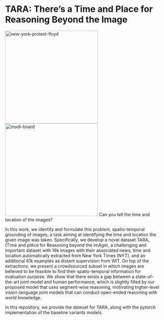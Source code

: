 # TARA: There’s a Time and Place for Reasoning Beyond the Image
<p float="left">
<img src="https://user-images.githubusercontent.com/31453585/153289234-12495801-6dbc-4660-b513-f18b1a16dc42.jpg" alt="new-york-protest-floyd" width="300">
<img src="https://user-images.githubusercontent.com/31453585/153289545-0df21366-644b-488d-8835-1c69e8a5a0d4.jpg" alt="modi-board" width="300"/>
 Can you tell the time and location of the images?
</p>
 

In this work, we identify and formulate this problem, spatio-temporal grounding of images, a task aiming at identifying the time and location the given image was taken. Specifically, we develop a novel dataset TARA, (Time and plAce for Reasoning beyond the imAge), a challenging and important dataset with 16k images with their associated news, time and location automatically extracted from New York Times (NYT), and an additional 61k examples as distant supervision from WIT. On top of the extractions, we present a crowdsourced subset in which images are believed to be feasible to find their spatio-temporal information for evaluation purpose. We show that there exists a  gap between a state-of-the-art joint model and human performance, which is slightly filled by our proposed model that uses segment-wise reasoning, motivating higher-level vision-language joint models that can conduct open-ended reasoning with world knowledge.

In this repository, we provide the dateset for TARA, along with the pytorch implementation of the baseline variants models.

